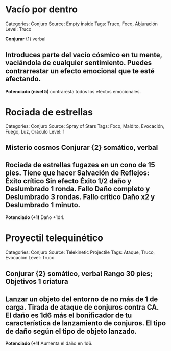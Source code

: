 # Vacío por dentro

Categories: Conjuro
Source: Empty inside
Tags: Truco, Foco, Abjuración
Level: Truco

__Conjurar__ {1} verbal

Introduces parte del vacío cósmico en tu mente, vaciándola de cualquier sentimiento. Puedes contrarrestar un efecto emocional que te esté afectando.
---
__Potenciado (nivel 5)__ contraresta todos los efectos emocionales.


# Rociada de estrellas

Categories: Conjuro
Source: Spray of Stars
Tags: Foco, Maldito, Evocación, Fuego, Luz, Oráculo
Level: 1

__Misterio__ cosmos
__Conjurar__ {2} somático, verbal
---
Rociada de estrellas fugazes en un cono de 15 pies. Tiene que hacer Salvación de Reflejos:
__Éxito crítico__ Sin efecto
__Éxito__ 1/2 daño y **Deslumbrado** 1 ronda.
__Fallo__ Daño completo y **Deslumbrado** 3 rondas.
__Fallo crítico__  Daño x2 y **Deslumbrado** 1 minuto.
---
__Potenciado (+1)__ Daño +1d4.

# Proyectil telequinético

Categories: Conjuro
Source: Telekinetic Projectile
Tags: Ataque, Truco, Evocación
Level: Truco

__Conjurar__ {2} somático, verbal
__Rango__ 30 pies; __Objetivos__ 1 criatura
---
Lanzar un objeto del entorno de no más de 1 de carga. Tirada de ataque de conjuros contra CA. El daño es 1d6 más el bonificador de tu característica de lanzamiento de conjuros. El tipo de daño según el tipo de objeto lanzado.
---
__Potenciado (+1)__ Aumenta el daño en 1d6.


